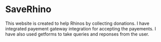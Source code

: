 # SaveRhino
This website is created to help Rhinos by collecting donations. 
I have integrated payement gateway integration for accepting the payements.
I have also used getforms to take queries and reponses from the user.
